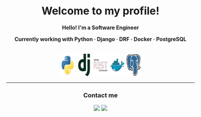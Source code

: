 <div align="center">
  <h1> <strong>Welcome to my profile!</strong> </h1>

  <p> <strong>Hello! I'm a Software Engineer</strong> </p>
  <p> <strong>Currently working with Python · Django · DRF · Docker · PostgreSQL</strong> </p>
</div>


<div align="center" style="display: inline_block"><br>
  <img alt="Python" height="60" width="40" src="https://raw.githubusercontent.com/devicons/devicon/master/icons/python/python-original.svg">
  <img alt="Django" height="60" width="40" src="https://raw.githubusercontent.com/devicons/devicon/master/icons/django/django-plain.svg">
  <img alt="Django Rest Framework" height="60" width="40" src="https://raw.githubusercontent.com/devicons/devicon/develop/icons/djangorest/djangorest-original.svg">
  <img alt="PostgreSQL" height="60" width="40" src="https://raw.githubusercontent.com/devicons/devicon/master/icons/docker/docker-original.svg">
  <img alt="PostgreSQL" height="60" width="40" src="https://raw.githubusercontent.com/devicons/devicon/master/icons/postgresql/postgresql-original.svg">
</div>
  
---

<div align="center">
  <h3> <strong>Contact me</strong> </h3>
  
  <a href = "https://www.linkedin.com/in/davilos-tavares-51a4a721a/"><img src = "https://img.shields.io/badge/LinkedIn-0077B5?style=for-the-badge&logo=linkedin&logoColor=white"></a>
  <a href="https://mail.google.com/mail/u/0/?fs=1&tf=cm&source=mailto&to=davilostavaresgg@gmail.com"><img src="https://img.shields.io/badge/Gmail-D14836?style=for-the-badge&logo=gmail&logoColor=white"></a>
</div>
